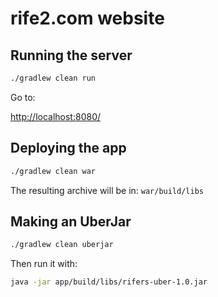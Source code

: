 # rife2.com website

## Running the server

```bash
./gradlew clean run
```

Go to:

[http://localhost:8080/](http://localhost:8080/)


## Deploying the app

```bash
./gradlew clean war
```

The resulting archive will be in:
`war/build/libs`


## Making an UberJar


```bash
./gradlew clean uberjar
```

Then run it with:

```bash
java -jar app/build/libs/rifers-uber-1.0.jar
```